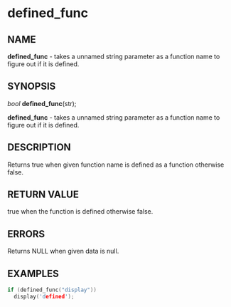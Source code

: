 # defined_func

## NAME

**defined_func** - takes a unnamed string parameter as a function name to figure out if it is defined.

## SYNOPSIS

*bool* **defined_func**(str);

**defined_func** - takes a unnamed string parameter as a function name to figure out if it is defined.

## DESCRIPTION

Returns true when given function name is defined as a function otherwise false.

## RETURN VALUE

true when the function is defined otherwise false.

## ERRORS

Returns NULL when given data is null.

## EXAMPLES

```cpp
if (defined_func("display"))
  display('defined');
```
